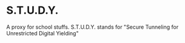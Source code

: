 # S.T.U.D.Y.
A proxy for school stuffs. S.T.U.D.Y. stands for "Secure Tunneling for Unrestricted Digital Yielding"
